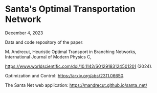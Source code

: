 # Santa's Optimal Transportation Network 

December 4, 2023

Data and code repository of the paper:

M. Andrecut, Heuristic Optimal Transport in Branching Networks, International Journal of Modern Physics C, 

https://www.worldscientific.com/doi/10.1142/S0129183124501201 (2024).

Optimization and Control: https://arxiv.org/abs/2311.06650.

The Santa Net web application: https://mandrecut.github.io/santa_net/
